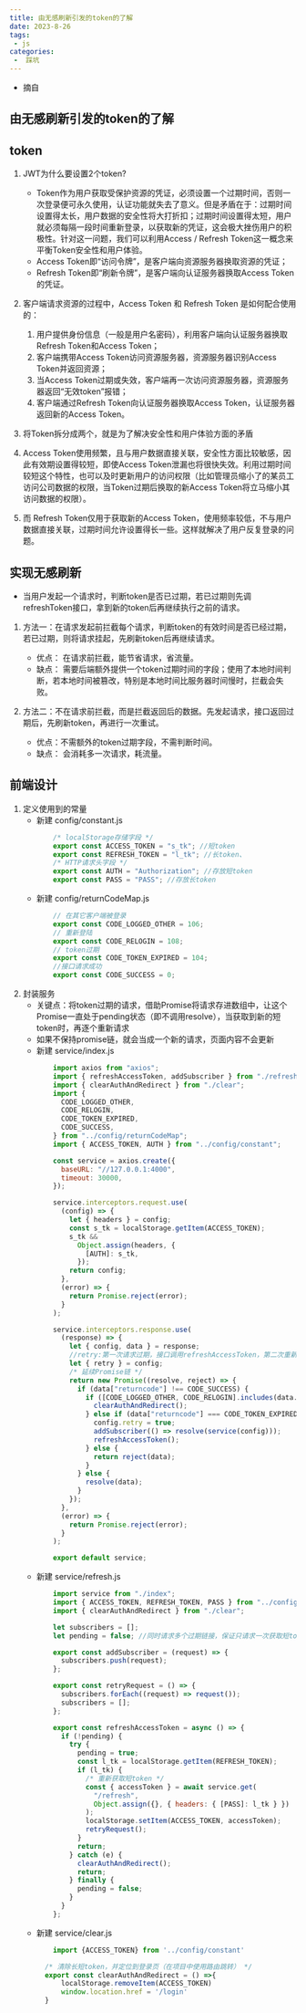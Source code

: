 ```yaml
---
title: 由无感刷新引发的token的了解
date: 2023-8-26
tags:
 - js
categories:
 -  踩坑
--- 
```


+ 摘自 [](https://juejin.cn/post/7023253083475935240)

## 由无感刷新引发的token的了解

## token

1. JWT为什么要设置2个token?
    + Token作为用户获取受保护资源的凭证，必须设置一个过期时间，否则一次登录便可永久使用，认证功能就失去了意义。但是矛盾在于：过期时间设置得太长，用户数据的安全性将大打折扣；过期时间设置得太短，用户就必须每隔一段时间重新登录，以获取新的凭证，这会极大挫伤用户的积极性。针对这一问题，我们可以利用Access / Refresh Token这一概念来平衡Token安全性和用户体验。
    + Access Token即“访问令牌”，是客户端向资源服务器换取资源的凭证；
    + Refresh Token即“刷新令牌”，是客户端向认证服务器换取Access Token的凭证。

2. 客户端请求资源的过程中，Access Token 和 Refresh Token 是如何配合使用的：
    1. 用户提供身份信息（一般是用户名密码），利用客户端向认证服务器换取 Refresh Token和Access Token；
    2. 客户端携带Access Token访问资源服务器，资源服务器识别Access Token并返回资源；
    3. 当Access Token过期或失效，客户端再一次访问资源服务器，资源服务器返回“无效token”报错；
    4. 客户端通过Refresh Token向认证服务器换取Access Token，认证服务器返回新的Access Token。

3. 将Token拆分成两个，就是为了解决安全性和用户体验方面的矛盾

4. Access Token使用频繁，且与用户数据直接关联，安全性方面比较敏感，因此有效期设置得较短，即使Access Token泄漏也将很快失效。利用过期时间较短这个特性，也可以及时更新用户的访问权限（比如管理员缩小了的某员工访问公司数据的权限，当Token过期后换取的新Access Token将立马缩小其访问数据的权限）。
5. 而 Refresh Token仅用于获取新的Access Token，使用频率较低，不与用户数据直接关联，过期时间允许设置得长一些。这样就解决了用户反复登录的问题。

## 实现无感刷新

+ 当用户发起一个请求时，判断token是否已过期，若已过期则先调refreshToken接口，拿到新的token后再继续执行之前的请求。

1. 方法一：在请求发起前拦截每个请求，判断token的有效时间是否已经过期，若已过期，则将请求挂起，先刷新token后再继续请求。
    + 优点： 在请求前拦截，能节省请求，省流量。
    + 缺点： 需要后端额外提供一个token过期时间的字段；使用了本地时间判断，若本地时间被篡改，特别是本地时间比服务器时间慢时，拦截会失败。

2. 方法二：不在请求前拦截，而是拦截返回后的数据。先发起请求，接口返回过期后，先刷新token，再进行一次重试。
    + 优点：不需额外的token过期字段，不需判断时间。
    + 缺点： 会消耗多一次请求，耗流量。

## 前端设计

1. 定义使用到的常量
    + 新建 config/constant.js
        ```js
            /* localStorage存储字段 */
            export const ACCESS_TOKEN = "s_tk"; //短token
            export const REFRESH_TOKEN = "l_tk"; //长token、
            /* HTTP请求头字段 */
            export const AUTH = "Authorization"; //存放短token
            export const PASS = "PASS"; //存放长token
        ```
    + 新建 config/returnCodeMap.js
        ```js
            // 在其它客户端被登录
            export const CODE_LOGGED_OTHER = 106;
            // 重新登陆
            export const CODE_RELOGIN = 108;
            // token过期
            export const CODE_TOKEN_EXPIRED = 104;
            //接口请求成功
            export const CODE_SUCCESS = 0;
        ```
2. 封装服务
    + 关键点：将token过期的请求，借助Promise将请求存进数组中，让这个Promise一直处于pending状态（即不调用resolve），当获取到新的短token时，再逐个重新请求
    + 如果不保持promise链，就会当成一个新的请求，页面内容不会更新
    + 新建 service/index.js
        ```js
            import axios from "axios";
            import { refreshAccessToken, addSubscriber } from "./refresh";
            import { clearAuthAndRedirect } from "./clear";
            import {
              CODE_LOGGED_OTHER,
              CODE_RELOGIN,
              CODE_TOKEN_EXPIRED,
              CODE_SUCCESS,
            } from "../config/returnCodeMap";
            import { ACCESS_TOKEN, AUTH } from "../config/constant";

            const service = axios.create({
              baseURL: "//127.0.0.1:4000",
              timeout: 30000,
            });

            service.interceptors.request.use(
              (config) => {
                let { headers } = config;
                const s_tk = localStorage.getItem(ACCESS_TOKEN);
                s_tk &&
                  Object.assign(headers, {
                    [AUTH]: s_tk,
                  });
                return config;
              },
              (error) => {
                return Promise.reject(error);
              }
            );

            service.interceptors.response.use(
              (response) => {
                let { config, data } = response;
                //retry:第一次请求过期，接口调用refreshAccessToken，第二次重新请求，还是过期则reject出去
                let { retry } = config;
                /* 延续Promise链 */
                return new Promise((resolve, reject) => {
                  if (data["returncode"] !== CODE_SUCCESS) {
                    if ([CODE_LOGGED_OTHER, CODE_RELOGIN].includes(data.returncode)) {
                      clearAuthAndRedirect();
                    } else if (data["returncode"] === CODE_TOKEN_EXPIRED && !retry) {
                      config.retry = true;
                      addSubscriber(() => resolve(service(config)));
                      refreshAccessToken();
                    } else {
                      return reject(data);
                    }
                  } else {
                    resolve(data);
                  }
                });
              },
              (error) => {
                return Promise.reject(error);
              }
            );

            export default service;
        ```
    + 新建 service/refresh.js
        ```js
            import service from "./index";
            import { ACCESS_TOKEN, REFRESH_TOKEN, PASS } from "../config/constant";
            import { clearAuthAndRedirect } from "./clear";

            let subscribers = [];
            let pending = false; //同时请求多个过期链接，保证只请求一次获取短token

            export const addSubscriber = (request) => {
              subscribers.push(request);
            };

            export const retryRequest = () => {
              subscribers.forEach((request) => request());
              subscribers = [];
            };

            export const refreshAccessToken = async () => {
              if (!pending) {
                try {
                  pending = true;
                  const l_tk = localStorage.getItem(REFRESH_TOKEN);
                  if (l_tk) {
                    /* 重新获取短token */
                    const { accessToken } = await service.get(
                      "/refresh",
                      Object.assign({}, { headers: { [PASS]: l_tk } })
                    );
                    localStorage.setItem(ACCESS_TOKEN, accessToken);
                    retryRequest();
                  }
                  return;
                } catch (e) {
                  clearAuthAndRedirect();
                  return;
                } finally {
                  pending = false;
                }
              }
            };
        ``` 
    + 新建 service/clear.js
        ```js
            import {ACCESS_TOKEN} from '../config/constant'

          /* 清除长短token，并定位到登录页（在项目中使用路由跳转） */
          export const clearAuthAndRedirect = () =>{
              localStorage.removeItem(ACCESS_TOKEN)
              window.location.href = '/login'
          }
        ```


